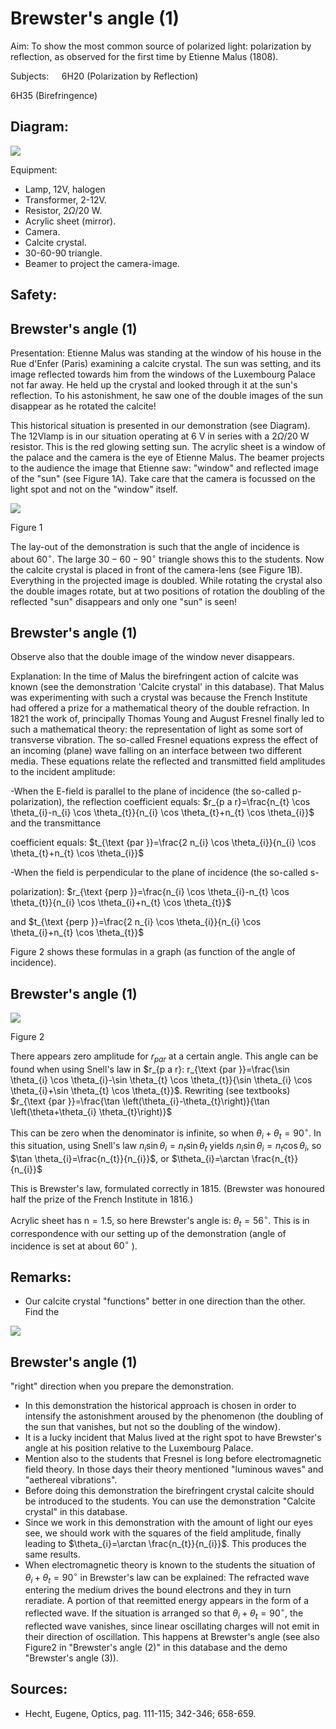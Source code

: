 # Brewster's angle (1) 

Aim: To show the most common source of polarized light: polarization by reflection, as observed for the first time by Etienne Malus (1808).

Subjects: $\quad 6 \mathrm{H} 20$ (Polarization by Reflection)

$6 \mathrm{H} 35$ (Birefringence)


## Diagram:

![](https://cdn.mathpix.com/cropped/2024_06_24_8fe69a74836a253f27cbg-1.jpg?height=766&width=1168&top_left_y=502&top_left_x=544)

Equipment:

- Lamp, 12V, halogen
- Transformer, 2-12V.
- Resistor, $2 \Omega / 20 \mathrm{~W}$.
- Acrylic sheet (mirror).
- Camera.
- Calcite crystal.
- 30-60-90 triangle.
- Beamer to project the camera-image.


## Safety:

## Brewster's angle (1)

Presentation: Etienne Malus was standing at the window of his house in the Rue d'Enfer (Paris) examining a calcite crystal. The sun was setting, and its image reflected towards him from the windows of the Luxembourg Palace not far away. He held up the crystal and looked through it at the sun's reflection. To his astonishment, he saw one of the double images of the sun disappear as he rotated the calcite!

This historical situation is presented in our demonstration (see Diagram). The 12Vlamp is in our situation operating at $6 \mathrm{~V}$ in series with a $2 \Omega / 20 \mathrm{~W}$ resistor. This is the red glowing setting sun. The acrylic sheet is a window of the palace and the camera is the eye of Etienne Malus. The beamer projects to the audience the image that Etienne saw: "window" and reflected image of the "sun" (see Figure 1A). Take care that the camera is focussed on the light spot and not on the "window" itself.

![](https://cdn.mathpix.com/cropped/2024_06_24_8fe69a74836a253f27cbg-2.jpg?height=1328&width=631&top_left_y=861&top_left_x=838)

Figure 1

The lay-out of the demonstration is such that the angle of incidence is about $60^{\circ}$. The large $30-60-90^{\circ}$ triangle shows this to the students. Now the calcite crystal is placed in front of the camera-lens (see Figure 1B). Everything in the projected image is doubled. While rotating the crystal also the double images rotate, but at two positions of rotation the doubling of the reflected "sun" disappears and only one "sun" is seen!

## Brewster's angle (1)

Observe also that the double image of the window never disappears.

Explanation: In the time of Malus the birefringent action of calcite was known (see the demonstration 'Calcite crystal' in this database). That Malus was experimenting with such a crystal was because the French Institute had offered a prize for a mathematical theory of the double refraction. In 1821 the work of, principally Thomas Young and August Fresnel finally led to such a mathematical theory: the representation of light as some sort of transverse vibration. The so-called Fresnel equations express the effect of an incoming (plane) wave falling on an interface between two different media. These equations relate the reflected and transmitted field amplitudes to the incident amplitude:

-When the $\mathrm{E}$-field is parallel to the plane of incidence (the so-called p-polarization), the reflection coefficient equals: $r_{p a r}=\frac{n_{t} \cos \theta_{i}-n_{i} \cos \theta_{t}}{n_{i} \cos \theta_{t}+n_{t} \cos \theta_{i}}$ and the transmittance

coefficient equals: $t_{\text {par }}=\frac{2 n_{i} \cos \theta_{i}}{n_{i} \cos \theta_{t}+n_{t} \cos \theta_{i}}$

-When the field is perpendicular to the plane of incidence (the so-called s-

polarization): $r_{\text {perp }}=\frac{n_{i} \cos \theta_{i}-n_{t} \cos \theta_{t}}{n_{i} \cos \theta_{i}+n_{t} \cos \theta_{t}}$

and $t_{\text {perp }}=\frac{2 n_{i} \cos \theta_{i}}{n_{i} \cos \theta_{i}+n_{t} \cos \theta_{t}}$

Figure 2 shows these formulas in a graph (as function of the angle of incidence).

## Brewster's angle (1)

![](https://cdn.mathpix.com/cropped/2024_06_24_8fe69a74836a253f27cbg-4.jpg?height=1176&width=554&top_left_y=314&top_left_x=868)

Figure 2

There appears zero amplitude for $r_{p a r}$ at a certain angle. This angle can be found when using Snell's law in $r_{p a r}: r_{\text {par }}=\frac{\sin \theta_{i} \cos \theta_{i}-\sin \theta_{t} \cos \theta_{t}}{\sin \theta_{i} \cos \theta_{i}+\sin \theta_{t} \cos \theta_{t}}$. Rewriting (see textbooks) $r_{\text {par }}=\frac{\tan \left(\theta_{i}-\theta_{t}\right)}{\tan \left(\theta+\theta_{i} \theta_{t}\right)}$

This can be zero when the denominator is infinite, so when $\theta_{i}+\theta_{t}=90^{\circ}$. In this situation, using Snell's law $n_{i} \sin \theta_{i}=n_{t} \sin \theta_{t}$ yields $n_{i} \sin \theta_{i}=n_{t} \cos \theta_{i}$, so $\tan \theta_{i}=\frac{n_{t}}{n_{i}}$, or $\theta_{i}=\arctan \frac{n_{t}}{n_{i}}$

This is Brewster's law, formulated correctly in 1815. (Brewster was honoured half the prize of the French Institute in 1816.)

Acrylic sheet has $\mathrm{n}=1.5$, so here Brewster's angle is: $\theta_{t}=56^{\circ}$. This is in correspondence with our setting up of the demonstration (angle of incidence is set at about $60^{\circ}$ ).

## Remarks:

- Our calcite crystal "functions" better in one direction than the other. Find the

![](https://cdn.mathpix.com/cropped/2024_06_24_8fe69a74836a253f27cbg-4.jpg?height=263&width=596&top_left_y=2504&top_left_x=1418)

## Brewster's angle (1)

"right" direction when you prepare the demonstration.

- In this demonstration the historical approach is chosen in order to intensify the astonishment aroused by the phenomenon (the doubling of the sun that vanishes, but not so the doubling of the window).
- It is a lucky incident that Malus lived at the right spot to have Brewster's angle at his position relative to the Luxembourg Palace.
- Mention also to the students that Fresnel is long before electromagnetic field theory. In those days their theory mentioned "luminous waves" and "aethereal vibrations".
- Before doing this demonstration the birefringent crystal calcite should be introduced to the students. You can use the demonstration "Calcite crystal" in this database.
- Since we work in this demonstration with the amount of light our eyes see, we should work with the squares of the field amplitude, finally leading to $\theta_{i}=\arctan \frac{n_{t}}{n_{i}}$. This produces the same results.
- When electromagnetic theory is known to the students the situation of $\theta_{i}+\theta_{t}=90^{\circ}$ in Brewster's law can be explained: The refracted wave entering the medium drives the bound electrons and they in turn reradiate. A portion of that reemitted energy appears in the form of a reflected wave. If the situation is arranged so that $\theta_{i}+\theta_{t}=90^{\circ}$, the reflected wave vanishes, since linear oscillating charges will not emit in their direction of oscillation. This happens at Brewster's angle (see also Figure2 in "Brewster's angle (2)" in this database and the demo "Brewster's angle (3)).


## Sources:

- Hecht, Eugene, Optics, pag. 111-115; 342-346; 658-659.

